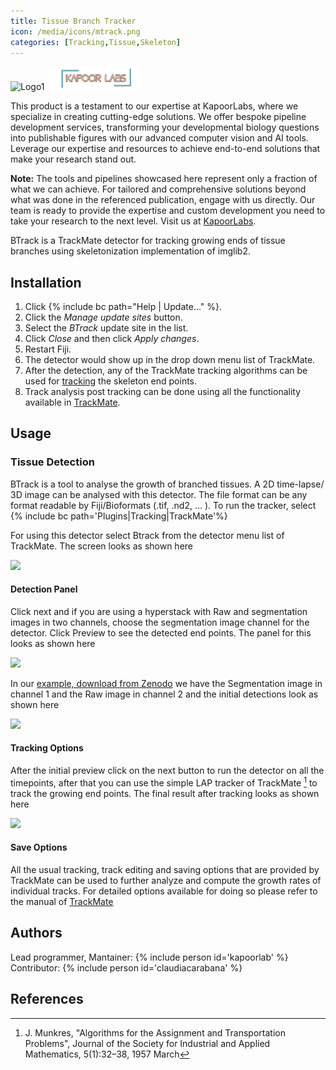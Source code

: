 ```yaml
---
title: Tissue Branch Tracker
icon: /media/icons/mtrack.png
categories: [Tracking,Tissue,Skeleton]
---
```

<img src="/media/icons/mtrack.png" alt="Logo1" width="150"/>
<img src="/media/icons/kapoorlablogo.png" alt="Logo2" width="150"/>

This product is a testament to our expertise at KapoorLabs, where we specialize in creating cutting-edge solutions. We offer bespoke pipeline development services, transforming your developmental biology questions into publishable figures with our advanced computer vision and AI tools. Leverage our expertise and resources to achieve end-to-end solutions that make your research stand out.

**Note:** The tools and pipelines showcased here represent only a fraction of what we can achieve. For tailored and comprehensive solutions beyond what was done in the referenced publication, engage with us directly. Our team is ready to provide the expertise and custom development you need to take your research to the next level. Visit us at [KapoorLabs](https://www.kapoorlabs.org/).


BTrack is a TrackMate detector for tracking growing ends of tissue branches using skeletonization implementation of imglib2.

## Installation

1.  Click {% include bc path="Help | Update..." %}.
2.  Click the *Manage update sites* button.
3.  Select the *BTrack* update site in the list.
4.  Click *Close* and then click *Apply changes*.
5.  Restart Fiji.
6.  The detector would show up in the drop down menu list of TrackMate.
7.  After the detection, any of the TrackMate tracking algorithms can be used for [tracking](https://imagej.net/plugins/trackmate/#single-particle-tracking) the skeleton end points.
8.  Track analysis post tracking can be done using all the functionality available in [TrackMate](https://imagej.net/plugins/trackmate/#track-analysis).

## Usage

### Tissue Detection

BTrack is a tool to analyse the growth of branched tissues. A 2D time-lapse/ 3D image can be analysed with this detector. The file format can be any format readable by Fiji/Bioformats (.tif, .nd2, ... ). To run the tracker, select {% include bc path='Plugins|Tracking|TrackMate'%}

For using this detector select Btrack from the detector menu list of TrackMate. The screen looks as shown here


<img src="/media/plugins/btrack/Btrackdetector_screen_1.png" width="250"/> 



#### Detection Panel
Click next and if you are using a hyperstack with Raw and segmentation images in two channels, choose the segmentation image channel for the detector. Click Preview to see the detected end points. The panel for this looks as shown here

<img src="/media/plugins/btrack/Btrackdetector_screen_2.png" width="250"/> 


In our [example, download from Zenodo](https://zenodo.org/record/6838981) we have the Segmentation image in channel 1 and the Raw image in channel 2 and the initial detections look as shown here

<img src="/media/plugins/btrack/initial_detections.png" width="250"/> 


#### Tracking Options

After the initial preview click on the next button to run the detector on all the timepoints, after that you can use the simple LAP tracker of TrackMate [^1] to track the growing end points. The final result after tracking looks as shown here

<img src="/media/plugins/btrack/initial_tracks.png" width="250"/> 




#### Save Options
All the usual tracking, track editing and saving options that are provided by TrackMate can be used to further analyze and compute the growth rates of individual tracks. For detailed options available for doing so please refer to the manual of [TrackMate](https://imagej.net/plugins/trackmate/)

## Authors
Lead programmer, Mantainer: {% include person id='kapoorlab' %}
Contributor: {% include person id='claudiacarabana' %}
## References

[^1]: J. Munkres, "Algorithms for the Assignment and Transportation Problems", Journal of the Society for Industrial and Applied Mathematics, 5(1):32–38, 1957 March
